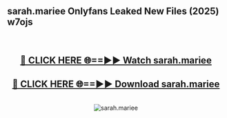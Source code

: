 <h2>sarah.mariee Onlyfans Leaked New Files (2025) w7ojs</h2>
<br>
<div align="center">
<h2><a href="https://mediafiles.top/sarah.mariee&ref=git" rel="nofollow">🔴 CLICK HERE 🌐==►► Watch sarah.mariee</a></h2>
<h2><a href="https://mediafiles.top/sarah.mariee&ref=git" rel="nofollow">🔴 CLICK HERE 🌐==►► Download sarah.mariee</a></h2>
<br>
<a href="https://mediafiles.top/sarah.mariee&ref=git" rel="nofollow" data-target="animated-image.originalLink"><img src="https://i.ibb.co.com/xMMVF88/686577567.gif" alt="sarah.mariee" style="max-width: 100%; display: inline-block;" data-target="animated-image.originalImage"></a>
</div>
<br>
<br>